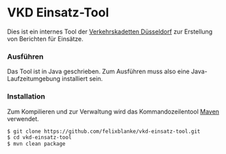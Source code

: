 # VKD Einsatz-Tool

Dies ist ein internes Tool der [Verkehrskadetten Düsseldorf](https://verkehrskadetten-duesseldorf.de/)
zur Erstellung von Berichten für Einsätze.

### Ausführen
Das Tool ist in Java geschrieben.
Zum Ausführen muss also eine Java-Laufzeitumgebung installiert sein.

### Installation
Zum Kompilieren und zur Verwaltung wird das Kommandozeilentool [Maven](https://maven.apache.org/) verwendet.

```sh
$ git clone https://github.com/felixblanke/vkd-einsatz-tool.git
$ cd vkd-einsatz-tool
$ mvn clean package
```
